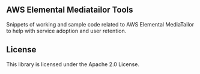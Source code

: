 ## AWS Elemental Mediatailor Tools

Snippets of working and sample code related to AWS Elemental MediaTailor to help with service adoption and user retention.

## License

This library is licensed under the Apache 2.0 License. 
